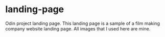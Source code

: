 # landing-page
Odin project landing page. 
This landing page is a sample of a film making company website landing page.
All images that I used here are mine.
